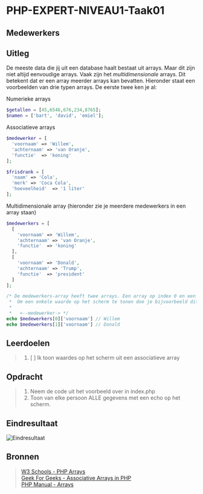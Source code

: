 # PHP-EXPERT-NIVEAU1-Taak01

## Medewerkers

## Uitleg

De meeste data die jij uit een database haalt bestaat uit arrays. Maar dit zijn niet altijd eenvoudige arrays. Vaak zijn het _multidimensionale_ arrays. Dit betekent dat er een array meerder arrays kan bevatten. Hieronder staat een voorbeelden van drie typen arrays. De eerste twee ken je al:

Numerieke arrays

```php
$getallen = [45,6546,676,234,8765];
$namen = ['bart', 'david', 'emiel'];
```

Associatieve arrays

```php
$medewerker = [
  'voornaam' => 'Willem',
  'achternaam' => 'van Oranje',
  'functie'  => 'koning'
];

$frisdrank = [
  'naam' => 'Cola',
  'merk' => 'Coca Cola',
  'hoeveelheid'  => '1 liter'
];
```

Multidimensionale array
(hieronder zie je meerdere medewerkers in een array staan)

```php
$medewerkers = [
  [
    'voornaam' => 'Willem',
    'achternaam' => 'van Oranje',
    'functie'  => 'koning'
  ],
  [
    'voornaam' => 'Donald',
    'achternaam' => 'Trump',
    'functie'  => 'president'
  ]
];

/* De medewerkers-array heeft twee arrays. Een array op index 0 en een array op index 1
 *  Om een enkele waarde op het scherm te tonen doe je bijvoorbeeld dit.
 *
 *   <--medewerker-> */
echo $medewerkers[0]['voornaam'] // Willem
echo $medewerkers[1]['voornaam'] // Donald

```

## Leerdoelen

> 1. [ ] Ik toon waardes op het scherm uit een associatieve array

## Opdracht

> 1. Neem de code uit het voorbeeld over in index.php
> 2. Toon van elke persoon ALLE gegevens met een echo op het scherm.

## Eindresultaat

![Eindresultaat](https://github.com/ROC-van-Amsterdam-College-Amstelland/PHP-EXPERT/blob/master/niveau1/taak01/images/resultaat.png)

## Bronnen

> [W3 Schools - PHP Arrays](https://www.w3schools.com/php/php_arrays_associative.asp)  
> [Geek For Geeks - Associative Arrays in PHP](https://www.geeksforgeeks.org/associative-arrays-in-php/)  
> [PHP Manual - Arrays](https://www.php.net/manual/en/language.types.array.php)
